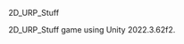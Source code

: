 2D_URP_Stuff                                   
                                                 
2D_URP_Stuff game using Unity 2022.3.62f2.
                                                 
